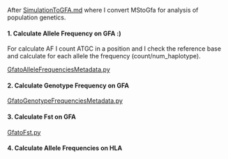 After [SimulationToGFA.md](SimulationToGFA.md) where I convert MStoGfa for analysis of population genetics.

 #### 1. Calculate Allele Frequency on GFA :)

For calculate AF I count ATGC in a position and I check the reference base and calculate for each allele the frequency (count/num_haplotype).
 
 [GfatoAlleleFrequenciesMetadata.py](/GfatoAlleleFrequenciesMetadata.py)
 
 #### 2. Calculate Genotype Frequency on GFA
 
 [GfatoGenotypeFrequenciesMetadata.py](/GfatoGenotypeFrequenciesMetadata.py)
 
 #### 3. Calculate Fst on GFA
[GfatoFst.py](/GfatoFst.py)

#### 4. Calculate Allele Frequencies on HLA
 
 
